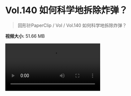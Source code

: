 # Vol.140 如何科学地拆除炸弹？

> 回形针PaperClip / Vol / Vol.140 如何科学地拆除炸弹？

**视频大小**: 51.66 MB

<div class="video"><video src="https://file.hsyhx.top/video/PaperClip/Vol/140.mp4" controls preload>🤔 您的浏览器不支持 video 标签</video></div>